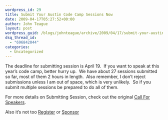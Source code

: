 ```yaml
---
wordpress_id: 29
title: Submit Your Austin Code Camp Sessions Now
date: 2009-04-17T05:27:52+00:00
author: John Teague
layout: post
wordpress_guid: /blogs/johnteague/archive/2009/04/17/submit-your-austin-code-camp-sessions-now.aspx
dsq_thread_id:
  - "696842044"
categories:
  - Uncategorized
---
```

The deadline for submitting session is April 19.&#160; If you want to speak at this year’s code camp, better hurry up.&#160; We have about 27 sessions submitted so far, most of them 2 hours in length.&#160; Also remember, I don’t reject submissions unless I am out of space, which is very unlikely.&#160; So if you submit multiple sessions be prepared to do all of them.

For more details on Submitting Session, check out the original [Call For Speakers](http://www.lostechies.com/blogs/johnteague/archive/2009/02/17/austin-code-camp-09-call-for-speakeres.aspx).

Also it’s not too [Register](http://www.adnug.org/AustinCodeCamp09/) or [Sponsor](http://austincodecamp.blogspot.com/2009/02/austin-code-camp-call-for-sponsors.html)
